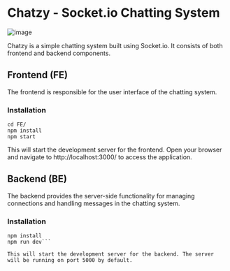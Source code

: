 # Chatzy - Socket.io Chatting System
![image](https://github.com/Shashank-9680/socketIO_chat/assets/103242168/6d8eca73-51ef-48fe-9c12-0e2a3fd1d76a)

Chatzy is a simple chatting system built using Socket.io. It consists of both frontend and backend components.

## Frontend (FE)

The frontend is responsible for the user interface of the chatting system.

### Installation

```
cd FE/
npm install
npm start
```

This will start the development server for the frontend. Open your browser and navigate to http://localhost:3000/ to access the application.

## Backend (BE)

The backend provides the server-side functionality for managing connections and handling messages in the chatting system.

### Installation

```cd BE/
npm install
npm run dev```

This will start the development server for the backend. The server will be running on port 5000 by default.
